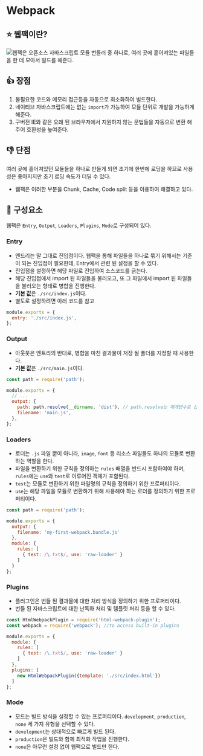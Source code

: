 # Webpack
## ⭐️ 웹팩이란?
![웹팩](https://webpack.js.org/)은 오픈소스 자바스크립트 모듈 번들러 중 하나로, 여러 곳에 흩어져있는 파일들을 한 데 모아서 빌드를 해준다.
## 👍 장점
1. 불필요한 코드와 메모리 접근등을 자동으로 최소화하여 빌드한다.
2. 네이티브 자바스크립트에는 없는 ```import```가 가능하여 모듈 단위로 개발을 가능하게 해준다.
3. 구버전 IE와 같은 오래 된 브라우저에서 지원하지 않는 문법들을 자동으로 변환 해주어 호환성을 높여준다.
## 👎 단점
여러 곳에 흩어져있던 모듈들을 하나로 만들게 되면 초기에 한번에 로딩을 하므로 사용성은 좋아지지만 초기 로딩 속도가 더딜 수 있다.
- 웹팩은 이러한 부분을 Chunk, Cache, Code split 등을 이용하여 해결하고 있다.
## 💾 구성요소
웹팩은 ```Entry```, ```Output```, ```Loaders```, ```Plugins```, ```Mode```로 구성되어 있다.
### Entry
- 엔드리는 말 그대로 진입점이다. 웹팩을 통해 파일들을 하나로 묶기 위해서는 기준이 되는 진입점이 필요한데, Entry에서 관련 된 설정을 할 수 있다.
- 진입점을 설정하면 해당 파일로 진입하여 소스코드를 긁는다.
- 해당 진입점에서 import 된 파일들을 불러오고, 또 그 파일에서 import 된 파일들을 불러오는 형태로 병합을 진행한다.
- **기본 값**은 ```./src/index.js```이다.
- 별도로 설정하려면 아래 코드를 참고
```javascript
module.exports = {
  entry: './src/index.js',
};
```
### Output
- 아웃풋은 엔트리의 반대로, 병합을 마친 결과물이 저장 될 폴더를 지정할 때 사용한다.
- **기본 값**은 ```./src/main.js```이다.
```javascript
const path = require('path');

module.exports = {
  // ...
  output: {
    path: path.resolve(__dirname, 'dist'), // path.resolve는 매개변수로 삽입 된 문자열을 링크 형태로 묶어주는 역할이다.
    filename: 'main.js',
  },
};
```
### Loaders
- 로더는 ```.js``` 파일 뿐이 아니라, ```image```, ```font``` 등 리소스 파일들도 하나의 모듈로 변환하는 역할을 한다.
- 파일을 변환하기 위한 규칙을 정의하는 ```rules``` 배열을 반드시 포함하여야 하며, ```rules```에는 ```use```와 ```test```로 이루어진 객체가 포함된다.
- ```test```는 모듈로 변환하기 위한 파일명의 규칙을 정의하기 위한 프로퍼티이다.
- ```use```는 해당 파일을 모듈로 변환하기 위해 사용해야 하는 로더를 정의하기 위한 프로퍼티이다.
```javascript
const path = require('path');

module.exports = {
  output: {
    filename: 'my-first-webpack.bundle.js'
  },
  module: {
    rules: [
      { test: /\.txt$/, use: 'raw-loader' }
    ]
  }
};
```
### Plugins
- 플러그인은 번들 된 결과물에 대한 처리 방식을 정의하기 위한 프로퍼티이다.
- 번들 된 자바스크립트에 대한 난독화 처리 및 템플릿 처리 등을 할 수 있다.
```javascript
const HtmlWebpackPlugin = require('html-webpack-plugin');
const webpack = require('webpack'); //to access built-in plugins

module.exports = {
  module: {
    rules: [
      { test: /\.txt$/, use: 'raw-loader' }
    ]
  },
  plugins: [
    new HtmlWebpackPlugin({template: './src/index.html'})
  ]
};
```
### Mode
- 모드는 빌드 방식을 설정할 수 있는 프로퍼티이다. ```development```, ```production```, ```none``` 세 가지 유형을 선택할 수 있다.
- ```development```는 상대적으로 빠르게 빌드 된다.
- ```production```은 빌드와 함께 최적화 작업을 진행한다.
- ```none```은 아무런 설정 없이 웹팩으로 빌드만 한다.